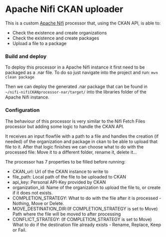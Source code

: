 # Apache Nifi CKAN uploader

This is a custom [Apache Nifi](https://nifi.apache.org/) processor that, using the CKAN API, is able to:
* Check the existence and create organizations
* Check the existence and create packages
* Upload a file to a package

### Build and deploy

To deploy this processor in a Apache Nifi instance it first need to be packaged as a .nar file.
To do so just navigate into the project and run:
`mvn clean package`

Then we can deploy the generated .nar package that can be found in `~/nifi-nifiCKANprocessor-nar/target/`
into the libraries folder of the Apache Nifi instance.

### Configuration
The behaviour of this processor is very similar to the Nifi Fetch Files processor but adding some logic to handle the CKAN API.


It receives an input flowfile with a path to a file and handles the creation (if needed) of the organization and package in ckan to be able to upload that file to it.
After that logic finishes we can choose what to do with the processed file: Move it to a different folder, rename it, delete it...


The processor has 7 properties to be filled before running:

* CKAN_url: Url of the CKAN instance to write to
* file_path: Local path of the file to be uploaded to CKAN
* api_key: Personal API-Key provided by CKAN
* organization_id: Name of the organization to upload the file to, or create if it does not exists.
* COMPLETION_STRATEGY: What to do with the file after it is processed - Nothing, Move or Delete.
* MOVE_DESTINATION_DIR:(If COMPLETION_STRATEGY is set to Move) Path where the file will be moved to after processing
* CONFLICT_STRATEGY: (If COMPLETION_STRATEGY is set to Move) What to do if the destination file already exists - Rename, Replace, Keep or Fail.

